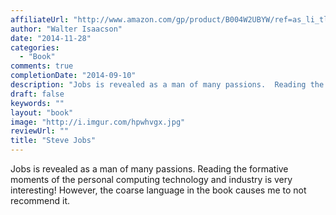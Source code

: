 ```yaml
---
affiliateUrl: "http://www.amazon.com/gp/product/B004W2UBYW/ref=as_li_tl?ie=UTF8&camp=1789&creative=390957&creativeASIN=B004W2UBYW&linkCode=as2&tag=jaktre-20&linkId=KPZUBQVLGURNA3RW"
author: "Walter Isaacson"
date: "2014-11-28"
categories:
  - "Book"
comments: true
completionDate: "2014-09-10"
description: "Jobs is revealed as a man of many passions.  Reading the formative moments of the personal computing technology and industry is very interesting!  How"
draft: false
keywords: ""
layout: "book"
image: "http://i.imgur.com/hpwhvgx.jpg"
reviewUrl: ""
title: "Steve Jobs"
---
```


Jobs is revealed as a man of many passions.  Reading the formative moments of the personal computing technology and industry is very interesting!  However, the coarse language in the book causes me to not recommend it.

